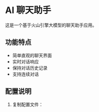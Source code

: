 # AI 聊天助手

这是一个基于火山引擎大模型的聊天助手应用。

## 功能特点

- 简单直观的聊天界面
- 实时对话响应
- 保持对话历史记录
- 支持连续对话

## 配置说明

1. 复制配置文件：